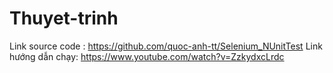 # Thuyet-trinh
 Link source code : https://github.com/quoc-anh-tt/Selenium_NUnitTest
 Link hướng dẫn chạy: https://www.youtube.com/watch?v=ZzkydxcLrdc
